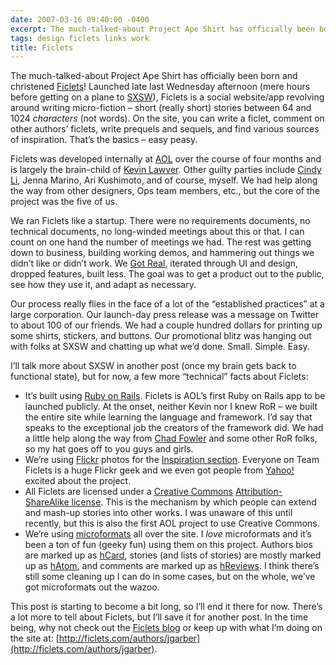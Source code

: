 ```yaml
---
date: 2007-03-16 09:40:00 -0400
excerpt: The much-talked-about Project Ape Shirt has officially been born and christened Ficlets!
tags: design ficlets links work
title: Ficlets
---
```


The much-talked-about Project Ape Shirt has officially been born and christened [Ficlets](http://ficlets.com/)! Launched late last Wednesday afternoon (mere hours before getting on a plane to [SXSW](http://2007.sxsw.com/)), Ficlets is a social website/app revolving around writing micro-fiction – short (really short) stories between 64 and 1024 _characters_ (not words). On the site, you can write a ficlet, comment on other authors’ ficlets, write prequels and sequels, and find various sources of inspiration. That’s the basics – easy peasy.

Ficlets was developed internally at [AOL](http://www.aol.com/) over the course of four months and is largely the brain-child of [Kevin Lawver](http://lawver.net/). Other guilty parties include [Cindy Li](http://cindyli.com/), Jenna Marino, Ari Kushimoto, and of course, myself. We had help along the way from other designers, Ops team members, etc., but the core of the project was the five of us.

We ran Ficlets like a startup. There were no requirements documents, no technical documents, no long-winded meetings about this or that. I can count on one hand the number of meetings we had. The rest was getting down to business, building working demos, and hammering out things we didn’t like or didn’t work. We [Got Real](http://gettingreal.37signals.com/), iterated through UI and design, dropped features, built less. The goal was to get a product out to the public, see how they use it, and adapt as necessary.

Our process really flies in the face of a lot of the “established practices” at a large corporation. Our launch-day press release was a message on Twitter to about 100 of our friends. We had a couple hundred dollars for printing up some shirts, stickers, and buttons. Our promotional blitz was hanging out with folks at SXSW and chatting up what we’d done. Small. Simple. Easy.

I’ll talk more about SXSW in another post (once my brain gets back to functional state), but for now, a few more “technical” facts about Ficlets:

- It’s built using [Ruby on Rails](http://rubyonrails.org/). Ficlets is AOL’s first Ruby on Rails app to be launched publicly. At the onset, neither Kevin nor I knew RoR – we built the entire site while learning the language and framework. I’d say that speaks to the exceptional job the creators of the framework did. We had a little help along the way from [Chad Fowler](http://chadfowler.com/) and some other RoR folks, so my hat goes off to you guys and girls.
- We’re using [Flickr](http://flickr.com/) photos for the [Inspiration section](http://ficlets.com/inspiration/). Everyone on Team Ficlets is a huge Flickr geek and we even got people from [Yahoo!](http://yahoo.com/) excited about the project.
- All Ficlets are licensed under a [Creative Commons](http://creativecommons.org/) [Attribution-ShareAlike license](http://creativecommons.org/licenses/by-sa/2.5/). This is the mechanism by which people can extend and mash-up stories into other works. I was unaware of this until recently, but this is also the first AOL project to use Creative Commons.
- We’re using [microformats](http://microformats.org/) all over the site. I _love_ microformats and it’s been a ton of fun (geeky fun) using them on this project. Authors bios are marked up as [hCard](http://microformats.org/wiki/hcard), stories (and lists of stories) are mostly marked up as [hAtom](http://microformats.org/wiki/hatom), and comments are marked up as [hReviews](http://microformats.org/wiki/hreview). I think there’s still some cleaning up I can do in some cases, but on the whole, we’ve got microformats out the wazoo.

This post is starting to become a bit long, so I’ll end it there for now. There’s a lot more to tell about Ficlets, but I’ll save it for another post. In the time being, why not check out the [Ficlets blog](http://ficlets.com/blog/) or keep up with what I’m doing on the site at: [http://ficlets.com/authors/jgarber](http://ficlets.com/authors/jgarber).